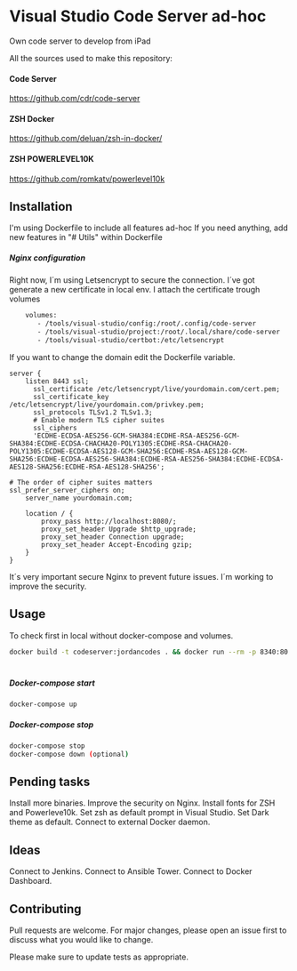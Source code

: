 # Visual Studio Code Server ad-hoc

Own code server to develop from iPad

All the sources used to make this repository:

#### Code Server 
https://github.com/cdr/code-server

#### ZSH Docker
https://github.com/deluan/zsh-in-docker/

#### ZSH POWERLEVEL10K
https://github.com/romkatv/powerlevel10k

## Installation

I'm using Dockerfile to include all features ad-hoc
If you need anything, add new features in "# Utils" within Dockerfile

##### Nginx configuration

Right now, I´m using Letsencrypt to secure the connection.
I´ve got generate a new certificate in local env. I attach the certificate trough volumes

```bash
    volumes:
       - /tools/visual-studio/config:/root/.config/code-server
       - /tools/visual-studio/project:/root/.local/share/code-server
       - /tools/visual-studio/certbot:/etc/letsencrypt
```

If you want to change the domain edit the Dockerfile variable.

```nginx
server {
    listen 8443 ssl;
      ssl_certificate /etc/letsencrypt/live/yourdomain.com/cert.pem;
      ssl_certificate_key /etc/letsencrypt/live/yourdomain.com/privkey.pem;
      ssl_protocols TLSv1.2 TLSv1.3;
      # Enable modern TLS cipher suites
      ssl_ciphers 
      'ECDHE-ECDSA-AES256-GCM-SHA384:ECDHE-RSA-AES256-GCM-SHA384:ECDHE-ECDSA-CHACHA20-POLY1305:ECDHE-RSA-CHACHA20-POLY1305:ECDHE-ECDSA-AES128-GCM-SHA256:ECDHE-RSA-AES128-GCM-SHA256:ECDHE-ECDSA-AES256-SHA384:ECDHE-RSA-AES256-SHA384:ECDHE-ECDSA-AES128-SHA256:ECDHE-RSA-AES128-SHA256';

# The order of cipher suites matters
ssl_prefer_server_ciphers on;
    server_name yourdomain.com;

    location / {
        proxy_pass http://localhost:8080/;
        proxy_set_header Upgrade $http_upgrade;
        proxy_set_header Connection upgrade;
        proxy_set_header Accept-Encoding gzip;
    }
}
```

It´s very important secure Nginx to prevent future issues.
I´m working to improve the security.

## Usage
To check first in local without docker-compose and volumes.

```bash
docker build -t codeserver:jordancodes . && docker run --rm -p 8340:80 codeserver:jordancodes
```
#
##### Docker-compose start

```bash
docker-compose up
```
##### Docker-compose stop

```bash
docker-compose stop
docker-compose down (optional)
```

## Pending tasks

Install more binaries.
Improve the security on Nginx.
Install fonts for ZSH and Powerleve10k.
Set zsh as default prompt in Visual Studio.
Set Dark theme as default.
Connect to external Docker daemon.

## Ideas

Connect to Jenkins.
Connect to Ansible Tower.
Connect to Docker Dashboard.

## Contributing
Pull requests are welcome. For major changes, please open an issue first to discuss what you would like to change.

Please make sure to update tests as appropriate.
